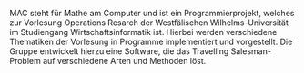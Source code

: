MAC steht für Mathe am Computer und ist ein Programmierprojekt, welches zur Vorlesung Operations Resarch der Westfälischen Wilhelms-Universität im Studiengang Wirtschaftsinformatik ist. Hierbei werden verschiedene Thematiken der Vorlesung in Programme implementiert und vorgestellt.
Die Gruppe entwickelt hierzu eine Software, die das Travelling Salesman-Problem auf verschiedene Arten und Methoden löst.